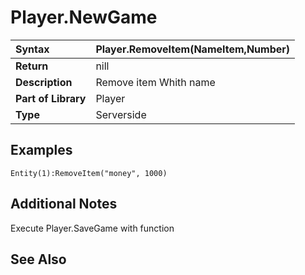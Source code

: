 # Player.NewGame #
| **Syntax** | Player.RemoveItem(NameItem,Number) |
|:-----------|:-----------------------------------|
| **Return** | nill |
| **Description** | Remove item Whith name |
| **Part of Library** | Player |
| **Type** | Serverside |

## Examples ##
```
Entity(1):RemoveItem("money", 1000)
```
## Additional Notes ##
Execute Player.SaveGame with function
## See Also ##